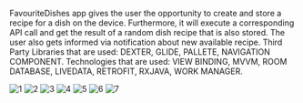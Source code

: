 FavouriteDishes app gives the user the opportunity to create and store a recipe for a dish on the device. Furthermore, it  will execute a corresponding API call and
get the result of a random dish recipe that is also stored. The user also gets informed via notification about new available recipe. Third Party Libraries that are
used: DEXTER, GLIDE, PALLETE, NAVIGATION COMPONENT. Technologies that are used: VIEW BINDING, MVVM, ROOM DATABASE, LIVEDATA, RETROFIT, RXJAVA, WORK MANAGER.

![1](https://user-images.githubusercontent.com/109162046/208242379-c9980bf0-f3e4-47f4-a014-f38f803f5f74.png)
![2](https://user-images.githubusercontent.com/109162046/208242382-7fc1b1b1-47dd-44df-801b-0906aab7bde6.png)
![3](https://user-images.githubusercontent.com/109162046/208242384-a7b94f9c-f986-4dd0-a1c4-522e581e27b2.png)
![4](https://user-images.githubusercontent.com/109162046/208242386-8ea5351e-0a53-4d77-8f70-a92ad39804fb.png)
![5](https://user-images.githubusercontent.com/109162046/208242388-ce7f22b6-ea0f-4c87-a725-ae5f1990f670.png)
![6](https://user-images.githubusercontent.com/109162046/208242389-ab7060e7-47d2-4f52-9a79-8a6d1c4a218c.png)
![7](https://user-images.githubusercontent.com/109162046/208242391-4b98f0e2-3ce3-4488-8fb7-356a653d92d0.png)
